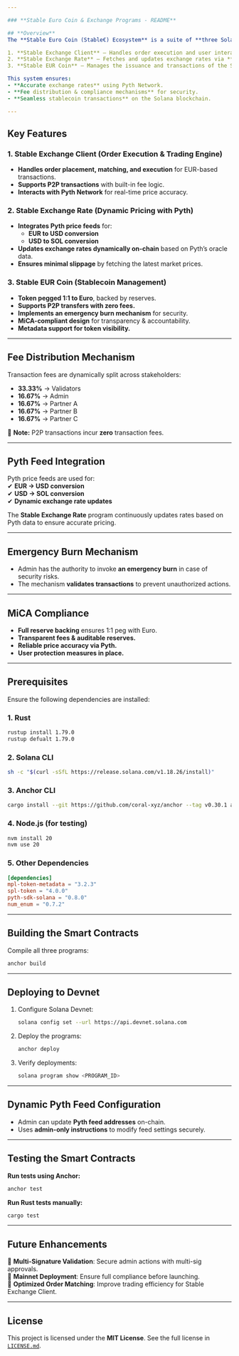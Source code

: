 ```yaml
---

### **Stable Euro Coin & Exchange Programs - README**  

## **Overview**  
The **Stable Euro Coin (Stable€) Ecosystem** is a suite of **three Solana Anchor programs** designed to facilitate **stablecoin management, exchange rates, and decentralized trading** with real-time price updates from **Pyth Network**. These programs include:  

1. **Stable Exchange Client** – Handles order execution and user interactions.  
2. **Stable Exchange Rate** – Fetches and updates exchange rates via **Pyth price feeds**.  
3. **Stable EUR Coin** – Manages the issuance and transactions of the Stable Euro Coin (**Stable€**).  

This system ensures:  
- **Accurate exchange rates** using Pyth Network.  
- **Fee distribution & compliance mechanisms** for security.  
- **Seamless stablecoin transactions** on the Solana blockchain.  

---
```


## **Key Features**  

### **1. Stable Exchange Client (Order Execution & Trading Engine)**  
- **Handles order placement, matching, and execution** for EUR-based transactions.  
- **Supports P2P transactions** with built-in fee logic.  
- **Interacts with Pyth Network** for real-time price accuracy.  

### **2. Stable Exchange Rate (Dynamic Pricing with Pyth)**  
- **Integrates Pyth price feeds** for:  
  - **EUR to USD conversion**  
  - **USD to SOL conversion**  
- **Updates exchange rates dynamically on-chain** based on Pyth’s oracle data.  
- **Ensures minimal slippage** by fetching the latest market prices.  

### **3. Stable EUR Coin (Stablecoin Management)**  
- **Token pegged 1:1 to Euro**, backed by reserves.  
- **Supports P2P transfers with zero fees.**  
- **Implements an emergency burn mechanism** for security.  
- **MiCA-compliant design** for transparency & accountability.  
- **Metadata support for token visibility.**  

---

## **Fee Distribution Mechanism**  
Transaction fees are dynamically split across stakeholders:  
- **33.33%** → Validators  
- **16.67%** → Admin  
- **16.67%** → Partner A  
- **16.67%** → Partner B  
- **16.67%** → Partner C  

📌 **Note:** P2P transactions incur **zero** transaction fees.  

---

## **Pyth Feed Integration**  
Pyth price feeds are used for:  
✔ **EUR → USD conversion**  
✔ **USD → SOL conversion**  
✔ **Dynamic exchange rate updates**  

The **Stable Exchange Rate** program continuously updates rates based on Pyth data to ensure accurate pricing.  

---

## **Emergency Burn Mechanism**  
- Admin has the authority to invoke **an emergency burn** in case of security risks.  
- The mechanism **validates transactions** to prevent unauthorized actions.  

---

## **MiCA Compliance**  
- **Full reserve backing** ensures 1:1 peg with Euro.  
- **Transparent fees & auditable reserves.**  
- **Reliable price accuracy via Pyth.**  
- **User protection measures in place.**  

---

## **Prerequisites**  
Ensure the following dependencies are installed:  

### **1. Rust**  
```bash
rustup install 1.79.0
rustup defualt 1.79.0
```

### **2. Solana CLI**  
```bash
sh -c "$(curl -sSfL https://release.solana.com/v1.18.26/install)"
```

### **3. Anchor CLI**  
```bash
cargo install --git https://github.com/coral-xyz/anchor --tag v0.30.1 anchor-cli
```

### **4. Node.js (for testing)**  
```bash
nvm install 20
nvm use 20
```

### **5. Other Dependencies**  
```toml
[dependencies]
mpl-token-metadata = "3.2.3"
spl-token = "4.0.0"
pyth-sdk-solana = "0.8.0"
num_enum = "0.7.2"
```

---

## **Building the Smart Contracts**  
Compile all three programs:  
```bash
anchor build
```

---

## **Deploying to Devnet**  

1. Configure Solana Devnet:  
   ```bash
   solana config set --url https://api.devnet.solana.com
   ```

2. Deploy the programs:  
   ```bash
   anchor deploy
   ```

3. Verify deployments:  
   ```bash
   solana program show <PROGRAM_ID>
   ```

---

## **Dynamic Pyth Feed Configuration**  
- Admin can update **Pyth feed addresses** on-chain.  
- Uses **admin-only instructions** to modify feed settings securely.  

---

## **Testing the Smart Contracts**  
**Run tests using Anchor:**  
```bash
anchor test
```

**Run Rust tests manually:**  
```bash
cargo test
```

---

## **Future Enhancements**  
🔹 **Multi-Signature Validation**: Secure admin actions with multi-sig approvals.  
🔹 **Mainnet Deployment**: Ensure full compliance before launching.  
🔹 **Optimized Order Matching**: Improve trading efficiency for Stable Exchange Client.  

---

## **License**  
This project is licensed under the **MIT License**. See the full license in [`LICENSE.md`](LICENSE.md).  


